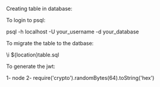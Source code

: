 Creating table in database:

To login to psql:

psql -h localhost -U your_username -d your_database

To migrate the table to the datbase:

 \i ${location}table.sql

 To generate the jwt:

 1- node 
 2- require('crypto').randomBytes(64).toString('hex')